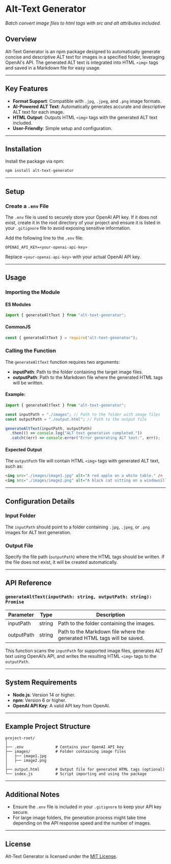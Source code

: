 # Alt-Text Generator

_Batch convert image files to html tags with src and alt attributes included._

## Overview

Alt-Text Generator is an npm package designed to automatically generate concise and descriptive ALT text for images in a specified folder, leveraging OpenAI's API. The generated ALT text is integrated into HTML `<img>` tags and saved in a Markdown file for easy usage.

---

## Key Features

- **Format Support**: Compatible with `.jpg`, `.jpeg`, and `.png` image formats.
- **AI-Powered ALT Text**: Automatically generates accurate and descriptive ALT text for each image.
- **HTML Output**: Outputs HTML `<img>` tags with the generated ALT text included.
- **User-Friendly**: Simple setup and configuration.

---

## Installation

Install the package via npm:

```bash
npm install alt-text-generator
```

---

## Setup

### Create a `.env` File

The `.env` file is used to securely store your OpenAI API key. If it does not exist, create it in the root directory of your project and ensure it is listed in your `.gitignore` file to avoid exposing sensitive information.

Add the following line to the `.env` file:

```env
OPENAI_API_KEY=<your-openai-api-key>
```

Replace `<your-openai-api-key>` with your actual OpenAI API key.

---

## Usage

### Importing the Module

#### ES Modules

```javascript
import { generateAltText } from "alt-text-generator";
```

#### CommonJS

```javascript
const { generateAltText } = require("alt-text-generator");
```

### Calling the Function

The `generateAltText` function requires two arguments:

- **inputPath**: Path to the folder containing the target image files.
- **outputPath**: Path to the Markdown file where the generated HTML tags will be written.

#### Example:

```javascript
import { generateAltText } from "alt-text-generator";

const inputPath = "./images"; // Path to the folder with image files
const outputPath = "./output.html"; // Path to the output file

generateAltText(inputPath, outputPath)
  .then(() => console.log("ALT text generation completed."))
  .catch((err) => console.error("Error generating ALT text:", err));
```

#### Expected Output

The `outputPath` file will contain HTML `<img>` tags with generated ALT text, such as:

```html
<img src="./images/image1.jpg" alt="A red apple on a white table." />
<img src="./images/image2.png" alt="A black cat sitting on a windowsill." />
```

---

## Configuration Details

### Input Folder

The `inputPath` should point to a folder containing `.jpg`, `.jpeg`, or `.png` images for ALT text generation.

### Output File

Specify the file path (`outputPath`) where the HTML tags should be written. If the file does not exist, it will be created automatically.

---

## API Reference

### `generateAltText(inputPath: string, outputPath: string): Promise`

| Parameter  | Type   | Description                                                            |
| ---------- | ------ | ---------------------------------------------------------------------- |
| inputPath  | string | Path to the folder containing the images.                              |
| outputPath | string | Path to the Markdown file where the generated HTML tags will be saved. |

This function scans the `inputPath` for supported image files, generates ALT text using OpenAI’s API, and writes the resulting HTML `<img>` tags to the `outputPath`.

---

## System Requirements

- **Node.js**: Version 14 or higher.
- **npm**: Version 6 or higher.
- **OpenAI API Key**: A valid API key from OpenAI.

---

## Example Project Structure

```
project-root/
│
├── .env              # Contains your OpenAI API key
├── images/           # Folder containing image files
│   ├── image1.jpg
│   ├── image2.png
│
├── output.html       # Output file for generated HTML tags (optional)
└── index.js          # Script importing and using the package
```

---

## Additional Notes

- Ensure the `.env` file is included in your `.gitignore` to keep your API key secure.
- For large image folders, the generation process might take time depending on the API response speed and the number of images.

---

## License

Alt-Text Generator is licensed under the [MIT License](https://opensource.org/licenses/MIT).
